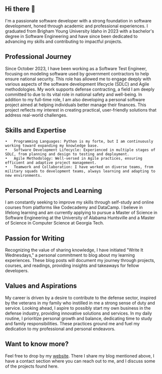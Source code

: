 ## Hi there 👋

<!--
**MichaelCochran/MichaelCochran** is a ✨ _special_ ✨ repository because its `README.md` (this file) appears on your GitHub profile.

Here are some ideas to get you started:

- 🔭 I’m currently working on ...
- 🌱 I’m currently learning ...
- 👯 I’m looking to collaborate on ...
- 🤔 I’m looking for help with ...
- 💬 Ask me about ...
- 📫 How to reach me: ...
- 😄 Pronouns: ...
- ⚡ Fun fact: ...
-->

I'm a passionate software developer with a strong foundation in software development, honed through academic and professional experiences. I graduated from Brigham Young University Idaho in 2023 with a bachelor's degree in Software Engineering and have since been dedicated to advancing my skills and contributing to impactful projects.

## Professional Journey
Since October 2023, I have been working as a Software Test Engineer, focusing on modeling software used by government contractors to help ensure national security. This role has allowed me to engage deeply with various aspects of the software development lifecycle (SDLC) and Agile methodologies. My work supports defense contracting, a field I am deeply committed to due to its vital role in national safety and well-being.
In addition to my full-time role, I am also developing a personal software project aimed at helping individuals better manage their finances. This project reflects my interest in creating practical, user-friendly solutions that address real-world challenges.

## Skills and Expertise
	•	Programming Languages: Python is my forte, but I am continuously working toward expanding my knowledge base.
	•	Software Development Lifecycle: Experienced in multiple stages of SDLC, from planning and design to testing and deployment.
	•	Agile Methodology: Well-versed in Agile practices, ensuring efficient and adaptive project management.
	•	Teamwork and Collaboration: I have worked on diverse teams, from military squads to development teams, always learning and adapting to new environments.

## Personal Projects and Learning
I am constantly seeking to improve my skills through self-study and online courses from platforms like Codecademy and DataCamp. I believe in lifelong learning and am currently applying to pursue a Master of Science in Software Engineering at the University of Alabama Huntsville and a Master of Science in Computer Science at Georgia Tech.

## Passion for Writing
Recognizing the value of sharing knowledge, I have initiated "Write It Wednesdays," a personal commitment to blog about my learning experiences. These blog posts will document my journey through projects, courses, and readings, providing insights and takeaways for fellow developers.

## Values and Aspirations
My career is driven by a desire to contribute to the defense sector, inspired by the veterans in my family who instilled in me a strong sense of duty and service. Looking ahead, I aspire to possibly start my own business in the defense industry, providing innovative solutions and services.
In my daily routine, I prioritize personal growth and balance, dedicating time to study and family responsibilities. These practices ground me and fuel my dedication to my professional and personal endeavors.

## Want to know more?
Feel free to drop by my [website](michaelcochran.github.io). There I share my blog mentioned above, I have a contact section where you can reach out to me, and I discuss some of the projects found here.

